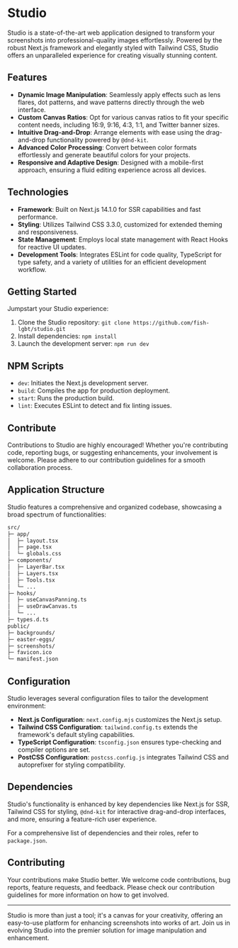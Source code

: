 # Studio

Studio is a state-of-the-art web application designed to transform your screenshots into professional-quality images effortlessly. Powered by the robust Next.js framework and elegantly styled with Tailwind CSS, Studio offers an unparalleled experience for creating visually stunning content.

## Features

* **Dynamic Image Manipulation**: Seamlessly apply effects such as lens flares, dot patterns, and wave patterns directly through the web interface.
* **Custom Canvas Ratios**: Opt for various canvas ratios to fit your specific content needs, including 16:9, 9:16, 4:3, 1:1, and Twitter banner sizes.
* **Intuitive Drag-and-Drop**: Arrange elements with ease using the drag-and-drop functionality powered by `@dnd-kit`.
* **Advanced Color Processing**: Convert between color formats effortlessly and generate beautiful colors for your projects.
* **Responsive and Adaptive Design**: Designed with a mobile-first approach, ensuring a fluid editing experience across all devices.

## Technologies

* **Framework**: Built on Next.js 14.1.0 for SSR capabilities and fast performance.
* **Styling**: Utilizes Tailwind CSS 3.3.0, customized for extended theming and responsiveness.
* **State Management**: Employs local state management with React Hooks for reactive UI updates.
* **Development Tools**: Integrates ESLint for code quality, TypeScript for type safety, and a variety of utilities for an efficient development workflow.

## Getting Started

Jumpstart your Studio experience:

1. Clone the Studio repository: `git clone https://github.com/fish-lgbt/studio.git`
2. Install dependencies: `npm install`
3. Launch the development server: `npm run dev`

## NPM Scripts

* `dev`: Initiates the Next.js development server.
* `build`: Compiles the app for production deployment.
* `start`: Runs the production build.
* `lint`: Executes ESLint to detect and fix linting issues.

## Contribute

Contributions to Studio are highly encouraged! Whether you're contributing code, reporting bugs, or suggesting enhancements, your involvement is welcome. Please adhere to our contribution guidelines for a smooth collaboration process.

## Application Structure

Studio features a comprehensive and organized codebase, showcasing a broad spectrum of functionalities:

```bash
src/
├─ app/
│  ├─ layout.tsx
│  ├─ page.tsx
│  └─ globals.css
├─ components/
│  ├─ LayerBar.tsx
│  ├─ Layers.tsx
│  ├─ Tools.tsx
│  └─ ...
├─ hooks/
│  ├─ useCanvasPanning.ts
│  ├─ useDrawCanvas.ts
│  └─ ...
├─ types.d.ts
public/
├─ backgrounds/
├─ easter-eggs/
├─ screenshots/
├─ favicon.ico
└─ manifest.json
```

## Configuration

Studio leverages several configuration files to tailor the development environment:

* **Next.js Configuration**: `next.config.mjs` customizes the Next.js setup.
* **Tailwind CSS Configuration**: `tailwind.config.ts` extends the framework's default styling capabilities.
* **TypeScript Configuration**: `tsconfig.json` ensures type-checking and compiler options are set.
* **PostCSS Configuration**: `postcss.config.js` integrates Tailwind CSS and autoprefixer for styling compatibility.

## Dependencies

Studio's functionality is enhanced by key dependencies like Next.js for SSR, Tailwind CSS for styling, `@dnd-kit` for interactive drag-and-drop interfaces, and more, ensuring a feature-rich user experience.

For a comprehensive list of dependencies and their roles, refer to `package.json`.

## Contributing

Your contributions make Studio better. We welcome code contributions, bug reports, feature requests, and feedback. Please check our contribution guidelines for more information on how to get involved.

- - -

Studio is more than just a tool; it's a canvas for your creativity, offering an easy-to-use platform for enhancing screenshots into works of art. Join us in evolving Studio into the premier solution for image manipulation and enhancement.

